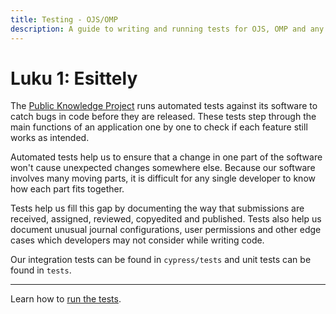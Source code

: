 ```yaml
---
title: Testing - OJS/OMP
description: A guide to writing and running tests for OJS, OMP and any of their plugins or themes.
---
```


# Luku 1: Esittely

The [Public Knowledge Project](https://pkp.sfu.ca/) runs automated tests against its software to catch bugs in code before they are released. These tests step through the main functions of an application one by one to check if each feature still works as intended.

Automated tests help us to ensure that a change in one part of the software won't cause unexpected changes somewhere else. Because our software involves many moving parts, it is difficult for any single developer to know how each part fits together.

Tests help us fill this gap by documenting the way that submissions are received, assigned, reviewed, copyedited and published. Tests also help us document unusual journal configurations, user permissions and other edge cases which developers may not consider while writing code.

Our integration tests can be found in `cypress/tests` and unit tests can be found in `tests`.

---

Learn how to [run the tests](getting-started).
